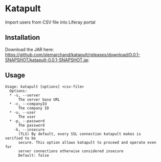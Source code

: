 # Katapult
Import users from CSV file into Liferay portal

## Installation

Download the JAR here: https://github.com/slemarchand/katapult/releases/download/0.0.1-SNAPSHOT/katapult-0.0.1-SNAPSHOT.jar.

## Usage
```
Usage: katapult [options] <csv-file>
  Options:
  * -s, --server
      The server base URL
  * -c, --companyId
      The company ID
  * -u, --user
      The user
  * -p, --password
      The password
    -k, --insecure
      (TLS) By default, every SSL connection katapult makes is verified to be 
      secure. This option allows katapult to proceed and operate even for 
      server connections otherwise considered insecure
      Default: false
```
